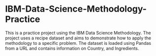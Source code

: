 # IBM-Data-Science-Methodology-Practice
This is a practice project using the IBM Data Science Methodology. The project uses a recipe dataset and aims to demonstrate how to apply the methodology to a specific problem. The dataset is loaded using Pandas from a URL and contains information on Country, and Ingredients.
